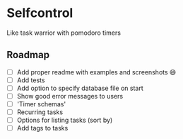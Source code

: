 # Selfcontrol
Like task warrior with pomodoro timers

## Roadmap

- [ ] Add proper readme with examples and screenshots :smile:
- [ ] Add tests
- [ ] Add option to specify database file on start
- [ ] Show good error messages to users
- [ ] 'Timer schemas'
- [ ] Recurring tasks
- [ ] Options for listing tasks (sort by)
- [ ] Add tags to tasks
